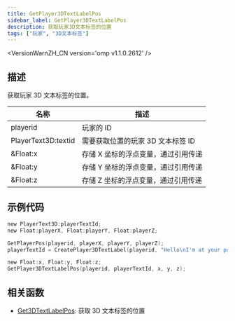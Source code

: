 ```yaml
---
title: GetPlayer3DTextLabelPos
sidebar_label: GetPlayer3DTextLabelPos
description: 获取玩家3D文本标签的位置
tags: ["玩家", "3D文本标签"]
---
```


<VersionWarnZH_CN version='omp v1.1.0.2612' />

## 描述

获取玩家 3D 文本标签的位置。

| 名称                | 描述                                |
| ------------------- | ----------------------------------- |
| playerid            | 玩家的 ID                           |
| PlayerText3D:textid | 需要获取位置的玩家 3D 文本标签 ID   |
| &Float:x            | 存储 X 坐标的浮点变量，通过引用传递 |
| &Float:y            | 存储 Y 坐标的浮点变量，通过引用传递 |
| &Float:z            | 存储 Z 坐标的浮点变量，通过引用传递 |

## 示例代码

```c
new PlayerText3D:playerTextId;
new Float:playerX, Float:playerY, Float:playerZ;

GetPlayerPos(playerid, playerX, playerY, playerZ);
playerTextId = CreatePlayer3DTextLabel(playerid, "Hello\nI'm at your position", 0x008080FF, playerX, playerY, playerZ, 40.0);

new Float:x, Float:y, Float:z;
GetPlayer3DTextLabelPos(playerid, playerTextId, x, y, z);
```

## 相关函数

- [Get3DTextLabelPos](Get3DTextLabelPos): 获取 3D 文本标签的位置
